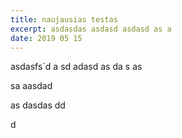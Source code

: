 ```yaml
---
title: naujausias testas
excerpt: asdasdas asdasd asdasd as a
date: 2019 05 15
---
```

asdasfs`d
a
sd
 adasd
as
da
s as


sa aasdad 


as dasdas
dd 

d
